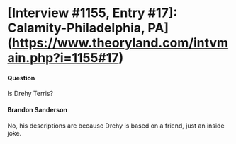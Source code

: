 # [Interview #1155, Entry #17]: Calamity-Philadelphia, PA](https://www.theoryland.com/intvmain.php?i=1155#17)

#### Question

Is Drehy Terris?

#### Brandon Sanderson

No, his descriptions are because Drehy is based on a friend, just an inside joke.

